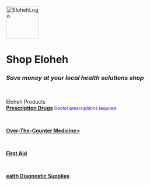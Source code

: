 <html>
<head> 
  
</head>

<body>
  <img width="90" height="90" alt="ElohehLogo" src="https://github.com/user-attachments/assets/d0090502-7a15-4a55-91d6-1db5928cacf3" />
  <b><h1>Shop Eloheh</h1></b>
<i><h3>Save money at your local health solutions shop</h3></i>
<br>

<span style="font-size=32px"> Eloheh Products</span>
<br>
<b><u><span style="font-size=24px">Prescription Drugs</span></u></b>
<span style="color:blue; font-size:12px"> Doctor prescripitions required</span>

<br>
  
<b><u><span style="font-size=24px">Over-The-Counter Medicine</span>></u></b>


<br>

<b><u><span style="font-size=24px">First Aid</span></u></b>


<br>


<b><u><span style="font-size=24px">ealth Diagnostic Supplies</span></u></b>

